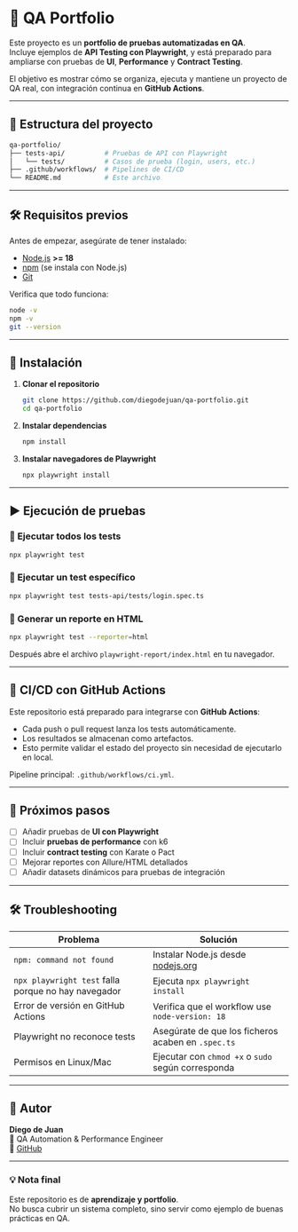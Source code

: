 # 🧪 QA Portfolio

Este proyecto es un **portfolio de pruebas automatizadas en QA**.  
Incluye ejemplos de **API Testing con Playwright**, y está preparado para ampliarse con pruebas de **UI**, **Performance** y **Contract Testing**.

El objetivo es mostrar cómo se organiza, ejecuta y mantiene un proyecto de QA real, con integración continua en **GitHub Actions**.

---

## 📂 Estructura del proyecto

```bash
qa-portfolio/
├── tests-api/          # Pruebas de API con Playwright
│   └── tests/          # Casos de prueba (login, users, etc.)
├── .github/workflows/  # Pipelines de CI/CD
└── README.md           # Este archivo
```

---

## 🛠️ Requisitos previos

Antes de empezar, asegúrate de tener instalado:

- [Node.js](https://nodejs.org/) **>= 18**
- [npm](https://www.npmjs.com/) (se instala con Node.js)
- [Git](https://git-scm.com/)

Verifica que todo funciona:

```bash
node -v
npm -v
git --version
```

---

## 🚀 Instalación

1. **Clonar el repositorio**
   ```bash
   git clone https://github.com/diegodejuan/qa-portfolio.git
   cd qa-portfolio
   ```

2. **Instalar dependencias**
   ```bash
   npm install
   ```

3. **Instalar navegadores de Playwright**
   ```bash
   npx playwright install
   ```

---

## ▶️ Ejecución de pruebas

### 🔹 Ejecutar todos los tests
```bash
npx playwright test
```

### 🔹 Ejecutar un test específico
```bash
npx playwright test tests-api/tests/login.spec.ts
```

### 🔹 Generar un reporte en HTML
```bash
npx playwright test --reporter=html
```
Después abre el archivo `playwright-report/index.html` en tu navegador.

---

## 🤖 CI/CD con GitHub Actions

Este repositorio está preparado para integrarse con **GitHub Actions**:

- Cada push o pull request lanza los tests automáticamente.
- Los resultados se almacenan como artefactos.
- Esto permite validar el estado del proyecto sin necesidad de ejecutarlo en local.

Pipeline principal: `.github/workflows/ci.yml`.

---

## 🧩 Próximos pasos

- [ ] Añadir pruebas de **UI con Playwright**  
- [ ] Incluir **pruebas de performance** con k6  
- [ ] Incluir **contract testing** con Karate o Pact  
- [ ] Mejorar reportes con Allure/HTML detallados  
- [ ] Añadir datasets dinámicos para pruebas de integración  

---

## 🛠️ Troubleshooting

| Problema | Solución |
|----------|----------|
| `npm: command not found` | Instalar Node.js desde [nodejs.org](https://nodejs.org/) |
| `npx playwright test` falla porque no hay navegador | Ejecuta `npx playwright install` |
| Error de versión en GitHub Actions | Verifica que el workflow use `node-version: 18` |
| Playwright no reconoce tests | Asegúrate de que los ficheros acaben en `.spec.ts` |
| Permisos en Linux/Mac | Ejecutar con `chmod +x` o `sudo` según corresponda |

---

## 👤 Autor

**Diego de Juan**  
📍 QA Automation & Performance Engineer  
🔗 [GitHub](https://github.com/diegodejuan)  

---

### 💡 Nota final

Este repositorio es de **aprendizaje y portfolio**.  
No busca cubrir un sistema completo, sino servir como ejemplo de buenas prácticas en QA.
